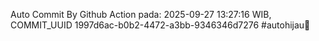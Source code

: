 Auto Commit By Github Action pada: 2025-09-27 13:27:16 WIB, COMMIT_UUID 1997d6ac-b0b2-4472-a3bb-9346346d7276 #autohijau🗿
